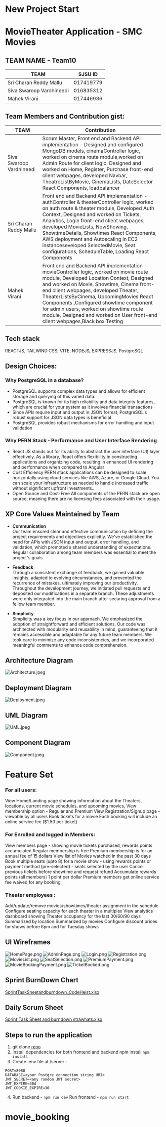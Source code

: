 # New Project Start

# MovieTheater Application - SMC Movies

## TEAM NAME - Team10

| TEAM                     | SJSU ID   |
| ------------------------ | --------- |
| Sri Charan Reddy Mallu   | 017419779 |
| Siva Swaroop Vardhineedi | 016835312 |
| Mahek Virani             | 017446936 |

## Team Members and Contribution gist:

| TEAM                  | Contribution                                                                                                                                                                                                                                                                                                                                                                                                                                       |
| --------------------- | -------------------------------------------------------------------------------------------------------------------------------------------------------------------------------------------------------------------------------------------------------------------------------------------------------------------------------------------------------------------------------------------------------------------------------------------------- |
| Siva Swaroop Vardhineedi | Scrum Master, Front end and Backend API implementation - Designed and configured MongoDB models, cinemaController logic, worked on cinema route module,worked on Admin Route for client logic, Designed and worked on Home, Register, Purchase front-end client webpages, developed Navbar, TheatreListByMovie, CinemaLists, DateSelector React Components, loadbalancer                                                                           
|Sri Charan Reddy Mallu | Front end and Backend API implementation - authController & theaterController logic, worked on auth route & theater module, Developed Auth Context, Designed and worked on Tickets, Analytics, Login front-end client webpages, developed MovieLists, NowShowing, ShowtimeDetails, Showtimes React Components, AWS deployment and Autoscaling in EC2 instanceseveloped SelectedMovie, Seat configurations, ScheduleTable, Loading React Components |
| Mahek Virani          | Front end and Backend API implementation - movieController logic, worked on movie route module, Developed Location Context, Designed and worked on Movie, Showtime, Cinema front-end client webpages, developed Theater, TheaterListsByCinema, UpcomingMovies React Components ,Configured showtime component for admin users, worked on showtime route module, Designed and worked on User front-end client webpages,Black box Testing            |

## Tech stack

REACTJS, TAILWIND CSS, VITE, NODEJS, EXPRESSJS, PostgreSQL

## Design Choices:

### Why PostgreSQL in a database?

- PostgreSQL supports complex data types and allows for efficient storage and querying of this varied data.
- PostgreSQL is known for its high reliability and data integrity features, which are crucial for your system as it involves financial transactions
- Since APIs require input and output in JSON format, PostgreSQL's robust support for JSON data types is beneficial
- PostgreSQL provides robust mechanisms for error handling and input validation

### Why PERN Stack - Performance and User Interface Rendering

- React JS stands out for its ability to abstract the user interface (UI) layer effectively. As a library, React offers flexibility in constructing applications and organizing code, resulting in enhanced UI rendering and performance when compared to Angular
- Cost Efficiency
  PERN stack applications can be designed to scale horizontally using cloud services like AWS, Azure, or Google Cloud. You can scale your infrastructure as needed to handle increased traffic without significant upfront investments..
- Open Source and Cost-Free
  All components of the PERN stack are open source, meaning there are no licensing fees associated with their usage.

## XP Core Values Maintained by Team

- **Communication** <br> Our team ensured clear and effective communication by defining the project requirements and objectives explicitly. We've established the need for APIs with JSON input and output, error handling, and validation, which promoted a shared understanding of expectations. Regular collaboration among team members was essential to meet the project's goals.

- **Feedback** <br> Through a consistent exchange of feedback, we gained valuable insights, adapted to evolving circumstances, and prevented the recurrence of mistakes, ultimately improving our productivity. Throughout the development journey, we initiated pull requests and deposited our modifications in a separate branch. These adjustments were only integrated into the main branch after securing approval from a fellow team member.

- **Simplicity** <br> Simplicity was a key focus in our approach. We emphasized the adoption of straightforward and efficient solutions. Our code was architected with modularity and reusability in mind, guaranteeing that it remains accessible and adaptable for any future team members. We took care to minimize any code inconsistencies, and we incorporated meaningful comments to enhance code comprehension.

## Architecture Diagram

![Architecture.jpeg](https://github.com/gopinathsjsu/team-project-codeheist/blob/main/images/Architecture.jpeg)

## Deployment Diagram

![Deployment.jpeg](https://github.com/gopinathsjsu/team-project-codeheist/blob/main/images/Deployment.jpeg)

## UML Diagram

![UML.jpeg](https://github.com/gopinathsjsu/team-project-codeheist/blob/main/images/UML.jpeg)

## Component Diagram

![Component.jpeg](https://github.com/gopinathsjsu/team-project-codeheist/blob/main/images/Component.jpeg)

# Feature Set

### For all users:

View Home/Landing page showing information about the Theaters, locations, current movie schedules, and upcoming movies,
View membership option - Regular and Premium
View Registration/Signup page - viewable by all users
Book tickets for a movie
Each booking will include an online service fee ($1.50 per ticket)

### For Enrolled and logged in Members:

View members page - showing movie tickets purchased, rewards points accumulated
Regular membership is free
Premium membership is for an annual fee of 15 dollars
View list of Movies watched in the past 30 days
Book multiple seats (upto 8) for a movie show - using rewards points or payment method (pre-selected) - seats selected by the user
Cancel previous tickets before showtime and request refund
Accumulate rewards points (all members) 1 point per dollar
Premium members get online service fee waived for any booking

### Theater employees :

Add/update/remove movies/showtimes/theater assignment in the schedule
Configure seating capacity for each theater in a multiplex
View analytics dashboard showing Theater occupancy for the last 30/60/90 days
Summarized by location
Summarized by movies
Configure discount prices for shows before 6pm and for Tuesday shows

## UI Wireframes

![HomePage.png](https://github.com/gopinathsjsu/team-project-codeheist/blob/main/Wireframes/HomePage.png)
![AdminPage.png](https://github.com/gopinathsjsu/team-project-codeheist/blob/main/Wireframes/AdminPage.png)
![Login.png](https://github.com/gopinathsjsu/team-project-codeheist/blob/main/Wireframes/Login.png)
![Registration.png](https://github.com/gopinathsjsu/team-project-codeheist/blob/main/Wireframes/Registration.png)
![MovieList.png](https://github.com/gopinathsjsu/team-project-codeheist/blob/main/Wireframes/MovieList.png)
![SeatSelection.png](https://github.com/gopinathsjsu/team-project-codeheist/blob/main/Wireframes/SeatSelection.png)
![PremiumPayment.png](https://github.com/gopinathsjsu/team-project-codeheist/blob/main/Wireframes/PremiumPayment.png)
![MovieBookingPayment.png](https://github.com/gopinathsjsu/team-project-codeheist/blob/main/Wireframes/MovieBookingPayment.png)
![TicketBooked.png](https://github.com/gopinathsjsu/team-project-codeheist/blob/main/Wireframes/TicketBooked.png)

## Sprint BurnDown Chart

[SprintTaskSheetandburndown_CodeHeist.xlsx](https://github.com/gopinathsjsu/team-project-codeheist/blob/main/SprintScrumUpdates/SprintTaskSheetandburndown_CodeHeist.xlsx)

## Daily Scrum Sheet

[Sprint Task Sheet and burndown strawhats.xlsx](https://github.com/gopinathsjsu/team-project-codeheist/blob/main/SprintScrumUpdates/SprintTaskSheetandburndown_CodeHeist.xlsx)

## Steps to run the application

1. git clone [repo](https://github.com/gopinathsjsu/.git)
2. Install dependencies for both frontend and backend npm install `npm install`
3. Create .env file at /server :

```
PORT=8080
DATABASE=<your Postgre connection string URI>
JWT_SECRET=<any random JWT secret>
JWT_EXPIRE=30d
JWT_COOKIE_EXPIRE=30
```

4. Run backend - `npm run dev`
   Run frontend - `npm run start`
# movie_booking
